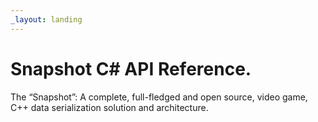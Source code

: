 ```yaml
---
_layout: landing
---
```


# Snapshot C# API Reference.

The “Snapshot”: A complete, full-fledged and open source, video game, C++ data serialization solution and architecture.

